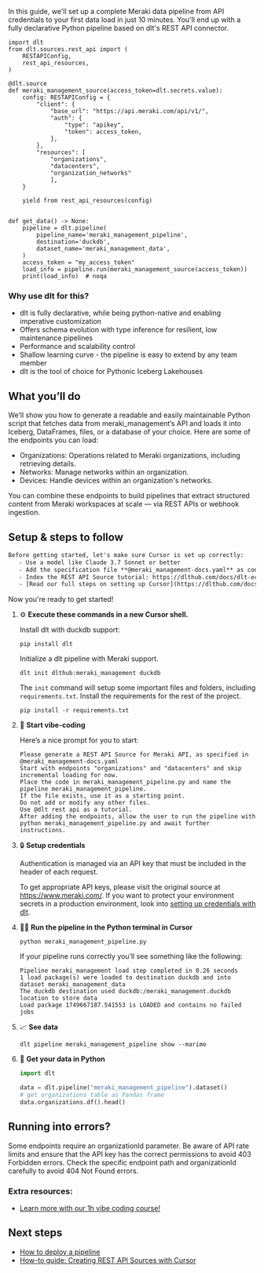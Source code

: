 In this guide, we'll set up a complete Meraki data pipeline from API credentials to your first data load in just 10 minutes. You'll end up with a fully declarative Python pipeline based on dlt's REST API connector.

```python-outcome
import dlt
from dlt.sources.rest_api import (
    RESTAPIConfig,
    rest_api_resources,
)

@dlt.source
def meraki_management_source(access_token=dlt.secrets.value):
    config: RESTAPIConfig = {
        "client": {
            "base_url": "https://api.meraki.com/api/v1/",
            "auth": {
                "type": "apikey",
                "token": access_token,
            },
        },
        "resources": [
            "organizations",
            "datacenters",
            "organization_networks"
            ],
    }

    yield from rest_api_resources(config)


def get_data() -> None:
    pipeline = dlt.pipeline(
        pipeline_name='meraki_management_pipeline',
        destination='duckdb',
        dataset_name='meraki_management_data', 
    )
    access_token = "my_access_token"
    load_info = pipeline.run(meraki_management_source(access_token))
    print(load_info)  # noqa
```

### Why use dlt for this?

- dlt is fully declarative, while being python-native and enabling imperative customization
- Offers schema evolution with type inference for resilient, low maintenance pipelines
- Performance and scalability control
- Shallow learning curve - the pipeline is easy to extend by any team member
- dlt is the tool of choice for Pythonic Iceberg Lakehouses

## What you’ll do

We’ll show you how to generate a readable and easily maintainable Python script that fetches data from meraki_management’s API and loads it into Iceberg, DataFrames, files, or a database of your choice. Here are some of the endpoints you can load:

- Organizations: Operations related to Meraki organizations, including retrieving details. 
- Networks: Manage networks within an organization. 
- Devices: Handle devices within an organization's networks.

You can combine these endpoints to build pipelines that extract structured content from Meraki workspaces at scale — via REST APIs or webhook ingestion.

## Setup & steps to follow

```default
Before getting started, let's make sure Cursor is set up correctly:
   - Use a model like Claude 3.7 Sonnet or better
   - Add the specification file **@meraki_management-docs.yaml** as context
   - Index the REST API Source tutorial: https://dlthub.com/docs/dlt-ecosystem/verified-sources/rest_api/ and add it to context as **@dlt rest api**
   - [Read our full steps on setting up Cursor](https://dlthub.com/docs/dlt-ecosystem/llm-tooling/cursor-restapi#23-configuring-cursor-with-documentation)
```

Now you're ready to get started! 

1. ⚙️ **Execute these commands in a new Cursor shell.**
    
    Install dlt with duckdb support:
    ```shell
    pip install dlt
    ```

    Initialize a dlt pipeline with Meraki support.
    ```shell
    dlt init dlthub:meraki_management duckdb
    ```

    The `init` command will setup some important files and folders, including `requirements.txt`. Install the requirements for the rest of the project.
    ```shell
    pip install -r requirements.txt
    ```
    
2. 🤠 **Start vibe-coding**
    
    Here’s a nice prompt for you to start: 
    
    ```prompt
    Please generate a REST API Source for Meraki API, as specified in @meraki_management-docs.yaml 
    Start with endpoints "organizations" and "datacenters" and skip incremental loading for now. 
    Place the code in meraki_management_pipeline.py and name the pipeline meraki_management_pipeline. 
    If the file exists, use it as a starting point. 
    Do not add or modify any other files. 
    Use @dlt rest api as a tutorial. 
    After adding the endpoints, allow the user to run the pipeline with python meraki_management_pipeline.py and await further instructions.
    ```

    
3. 🔒 **Setup credentials** 
    
    Authentication is managed via an API key that must be included in the header of each request.
    
    To get appropriate API keys, please visit the original source at https://www.meraki.com/.
    If you want to protect your environment secrets in a production environment, look into [setting up credentials with dlt](https://dlthub.com/docs/walkthroughs/add_credentials).
    
4. 🏃‍♀️ **Run the pipeline in the Python terminal in Cursor**
    
    ```shell
    python meraki_management_pipeline.py
    ```
    
    If your pipeline runs correctly you’ll see something like the following:
    
    ```shell
    Pipeline meraki_management load step completed in 0.26 seconds
    1 load package(s) were loaded to destination duckdb and into dataset meraki_management_data
    The duckdb destination used duckdb:/meraki_management.duckdb location to store data
    Load package 1749667187.541553 is LOADED and contains no failed jobs
    ```
    
5. 📈 **See data**
    
    ```shell
    dlt pipeline meraki_management_pipeline show --marimo
    ```
    
6. 🐍 **Get your data in Python**
    
    ```python
    import dlt

   data = dlt.pipeline("meraki_management_pipeline").dataset()
   # get organizations table as Pandas frame
   data.organizations.df().head()
    ```

## Running into errors?

Some endpoints require an organizationId parameter. Be aware of API rate limits and ensure that the API key has the correct permissions to avoid 403 Forbidden errors. Check the specific endpoint path and organizationId carefully to avoid 404 Not Found errors.

### Extra resources:

- [Learn more with our 1h vibe coding course!](https://www.youtube.com/watch?v=GGid70rnJuM)

## Next steps

- [How to deploy a pipeline](https://dlthub.com/docs/walkthroughs/deploy-a-pipeline)
- [How-to guide: Creating REST API Sources with Cursor](https://dlthub.com/docs/dlt-ecosystem/llm-tooling/cursor-restapi)